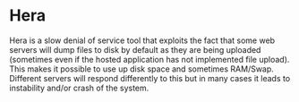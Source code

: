# Hera
Hera is a slow denial of service tool that exploits the fact that some web servers will dump files to disk by default as they are being uploaded (sometimes even if the hosted application has not implemented file upload). This makes it possible to use up disk space and sometimes RAM/Swap. Different servers will respond differently to this but in many cases it leads to instability and/or crash of the system.
